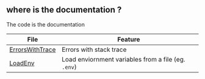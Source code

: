## where is the documentation ?
The code is the documentation

File | Feature
--- | ---
[ErrorsWithTrace](./ErrorsWithTrace.go) | Errors with stack trace
[LoadEnv](LoadEnv.go) | Load enviornment variables from a file (eg. `.env`)

